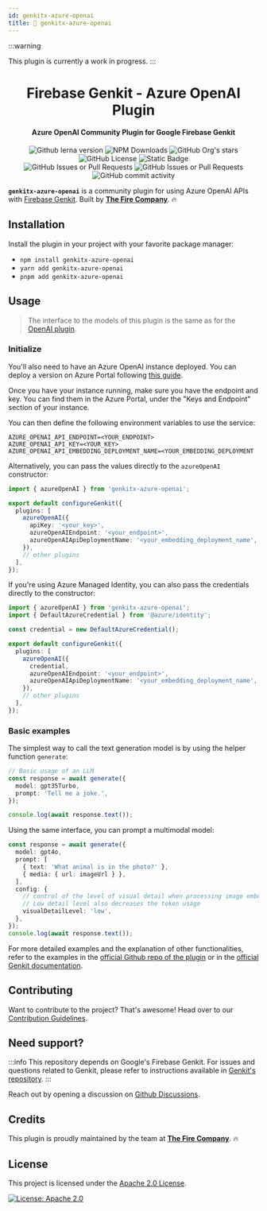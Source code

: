 ```yaml
---
id: genkitx-azure-openai
title: 🚧 genkitx-azure-openai
---
```


:::warning

This plugin is currently a work in progress.
:::

<h1 align="center">
   Firebase Genkit - Azure OpenAI Plugin
</h1>

<h4 align="center">Azure OpenAI Community Plugin for Google Firebase Genkit</h4>

<div align="center">
   <img alt="Github lerna version" src="https://img.shields.io/github/lerna-json/v/TheFireCo/genkit-plugins?label=version"/>
   <img alt="NPM Downloads" src="https://img.shields.io/npm/dw/genkitx-azure-openai"/>
   <img alt="GitHub Org's stars" src="https://img.shields.io/github/stars/TheFireCo?style=social"/>
   <img alt="GitHub License" src="https://img.shields.io/github/license/TheFireCo/genkit-plugins"/>
   <img alt="Static Badge" src="https://img.shields.io/badge/yes-a?label=maintained"/>
</div>

<div align="center">
   <img alt="GitHub Issues or Pull Requests" src="https://img.shields.io/github/issues/TheFireCo/genkit-plugins?color=blue"/>
   <img alt="GitHub Issues or Pull Requests" src="https://img.shields.io/github/issues-pr/TheFireCo/genkit-plugins?color=blue"/>
   <img alt="GitHub commit activity" src="https://img.shields.io/github/commit-activity/m/TheFireCo/genkit-plugins"/>
</div>

**`genkitx-azure-openai`** is a community plugin for using Azure OpenAI APIs with
[Firebase Genkit](https://github.com/firebase/genkit). Built by [**The Fire Company**](https://github.com/TheFireCo). 🔥

## Installation

Install the plugin in your project with your favorite package manager:

- `npm install genkitx-azure-openai`
- `yarn add genkitx-azure-openai`
- `pnpm add genkitx-azure-openai`

## Usage

> The interface to the models of this plugin is the same as for the [OpenAI plugin](openai.md).

### Initialize

You'll also need to have an Azure OpenAI instance deployed. You can deploy a version on Azure Portal following [this guide](https://learn.microsoft.com/azure/ai-services/openai/how-to/create-resource?pivots=web-portal).

Once you have your instance running, make sure you have the endpoint and key. You can find them in the Azure Portal, under the "Keys and Endpoint" section of your instance.

You can then define the following environment variables to use the service:

```
AZURE_OPENAI_API_ENDPOINT=<YOUR_ENDPOINT>
AZURE_OPENAI_API_KEY=<YOUR_KEY>
AZURE_OPENAI_API_EMBEDDING_DEPLOYMENT_NAME=<YOUR_EMBEDDING_DEPLOYMENT
```

Alternatively, you can pass the values directly to the `azureOpenAI` constructor:

```typescript
import { azureOpenAI } from 'genkitx-azure-openai';

export default configureGenkit({
  plugins: [
    azureOpenAI({
      apiKey: '<your_key>',
      azureOpenAIEndpoint: '<your_endpoint>',
      azureOpenAIApiDeploymentName: '<your_embedding_deployment_name',
    }),
    // other plugins
  ],
});
```

If you're using Azure Managed Identity, you can also pass the credentials directly to the constructor:

```typescript
import { azureOpenAI } from 'genkitx-azure-openai';
import { DefaultAzureCredential } from '@azure/identity';

const credential = new DefaultAzureCredential();

export default configureGenkit({
  plugins: [
    azureOpenAI({
      credential,
      azureOpenAIEndpoint: '<your_endpoint>',
      azureOpenAIApiDeploymentName: '<your_embedding_deployment_name',
    }),
    // other plugins
  ],
});
```

### Basic examples

The simplest way to call the text generation model is by using the helper function `generate`:

```typescript
// Basic usage of an LLM
const response = await generate({
  model: gpt35Turbo,
  prompt: 'Tell me a joke.',
});

console.log(await response.text());
```

Using the same interface, you can prompt a multimodal model:

```typescript
const response = await generate({
  model: gpt4o,
  prompt: [
    { text: 'What animal is in the photo?' },
    { media: { url: imageUrl } },
  ],
  config: {
    // control of the level of visual detail when processing image embeddings
    // Low detail level also decreases the token usage
    visualDetailLevel: 'low',
  },
});
console.log(await response.text());
```

For more detailed examples and the explanation of other functionalities, refer to the examples in the [official Github repo of the plugin](https://github.com/TheFireCo/genkit-plugins/blob/main/examples/README.md) or in the [official Genkit documentation](https://firebase.google.com/docs/genkit/get-started).

## Contributing

Want to contribute to the project? That's awesome! Head over to our [Contribution Guidelines](https://github.com/TheFireCo/genkit-plugins/blob/main/CONTRIBUTING.md).

## Need support?

:::info
This repository depends on Google's Firebase Genkit. For issues and questions related to Genkit, please refer to instructions available in [Genkit's repository](https://github.com/firebase/genkit).
:::

Reach out by opening a discussion on [Github Discussions](https://github.com/TheFireCo/genkit-plugins/discussions).

## Credits

This plugin is proudly maintained by the team at [**The Fire Company**](https://github.com/TheFireCo). 🔥

## License

This project is licensed under the [Apache 2.0 License](https://github.com/TheFireCo/genkit-plugins/blob/main/LICENSE).

[![License: Apache 2.0](https://img.shields.io/badge/License-Apache%202%2E0-lightgrey.svg)](https://github.com/TheFireCo/genkit-plugins/blob/main/LICENSE)
